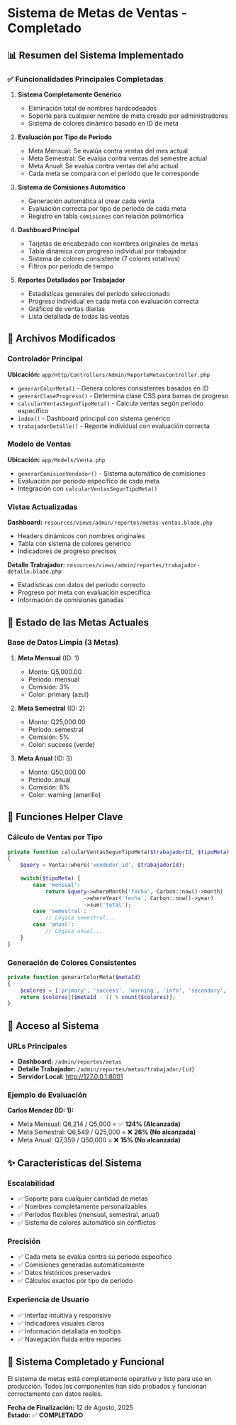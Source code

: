 # Sistema de Metas de Ventas - Completado

## 📊 Resumen del Sistema Implementado

### ✅ Funcionalidades Principales Completadas

1. **Sistema Completamente Genérico**
   - Eliminación total de nombres hardcodeados
   - Soporte para cualquier nombre de meta creado por administradores
   - Sistema de colores dinámico basado en ID de meta

2. **Evaluación por Tipo de Período**
   - Meta Mensual: Se evalúa contra ventas del mes actual
   - Meta Semestral: Se evalúa contra ventas del semestre actual  
   - Meta Anual: Se evalúa contra ventas del año actual
   - Cada meta se compara con el período que le corresponde

3. **Sistema de Comisiones Automático**
   - Generación automática al crear cada venta
   - Evaluación correcta por tipo de período de cada meta
   - Registro en tabla `comisiones` con relación polimórfica

4. **Dashboard Principal**
   - Tarjetas de encabezado con nombres originales de metas
   - Tabla dinámica con progreso individual por trabajador
   - Sistema de colores consistente (7 colores rotativos)
   - Filtros por período de tiempo

5. **Reportes Detallados por Trabajador**
   - Estadísticas generales del período seleccionado
   - Progreso individual en cada meta con evaluación correcta
   - Gráficos de ventas diarias
   - Lista detallada de todas las ventas

## 📁 Archivos Modificados

### Controlador Principal
**Ubicación:** `app/Http/Controllers/Admin/ReporteMetasController.php`
- `generarColorMeta()` - Genera colores consistentes basados en ID
- `generarClaseProgreso()` - Determina clase CSS para barras de progreso
- `calcularVentasSegunTipoMeta()` - Calcula ventas según período específico
- `index()` - Dashboard principal con sistema genérico
- `trabajadorDetalle()` - Reporte individual con evaluación correcta

### Modelo de Ventas
**Ubicación:** `app/Models/Venta.php`
- `generarComisionVendedor()` - Sistema automático de comisiones
- Evaluación por período específico de cada meta
- Integración con `calcularVentasSegunTipoMeta()`

### Vistas Actualizadas
**Dashboard:** `resources/views/admin/reportes/metas-ventas.blade.php`
- Headers dinámicos con nombres originales
- Tabla con sistema de colores genérico
- Indicadores de progreso precisos

**Detalle Trabajador:** `resources/views/admin/reportes/trabajador-detalle.blade.php`
- Estadísticas con datos del período correcto
- Progreso por meta con evaluación específica
- Información de comisiones ganadas

## 🎯 Estado de las Metas Actuales

### Base de Datos Limpia (3 Metas)
1. **Meta Mensual** (ID: 1)
   - Monto: Q5,000.00
   - Período: mensual
   - Comisión: 3%
   - Color: primary (azul)

2. **Meta Semestral** (ID: 2)  
   - Monto: Q25,000.00
   - Período: semestral
   - Comisión: 5%
   - Color: success (verde)

3. **Meta Anual** (ID: 3)
   - Monto: Q50,000.00
   - Período: anual
   - Comisión: 8%
   - Color: warning (amarillo)

## 🔧 Funciones Helper Clave

### Cálculo de Ventas por Tipo
```php
private function calcularVentasSegunTipoMeta($trabajadorId, $tipoMeta)
{
    $query = Venta::where('vendedor_id', $trabajadorId);
    
    switch($tipoMeta) {
        case 'mensual':
            return $query->whereMonth('fecha', Carbon::now()->month)
                        ->whereYear('fecha', Carbon::now()->year)
                        ->sum('total');
        case 'semestral':
            // Lógica semestral...
        case 'anual':
            // Lógica anual...
    }
}
```

### Generación de Colores Consistentes
```php
private function generarColorMeta($metaId)
{
    $colores = ['primary', 'success', 'warning', 'info', 'secondary', 'danger', 'dark'];
    return $colores[($metaId - 1) % count($colores)];
}
```

## 🚀 Acceso al Sistema

### URLs Principales
- **Dashboard:** `/admin/reportes/metas`
- **Detalle Trabajador:** `/admin/reportes/metas/trabajador/{id}`
- **Servidor Local:** http://127.0.0.1:8001

### Ejemplo de Evaluación
**Carlos Mendez (ID: 1):**
- Meta Mensual: Q6,214 / Q5,000 = ✅ **124% (Alcanzada)**
- Meta Semestral: Q6,549 / Q25,000 = ❌ **26% (No alcanzada)**  
- Meta Anual: Q7,359 / Q50,000 = ❌ **15% (No alcanzada)**

## ✨ Características del Sistema

### Escalabilidad
- ✅ Soporte para cualquier cantidad de metas
- ✅ Nombres completamente personalizables
- ✅ Períodos flexibles (mensual, semestral, anual)
- ✅ Sistema de colores automático sin conflictos

### Precisión
- ✅ Cada meta se evalúa contra su período específico
- ✅ Comisiones generadas automáticamente
- ✅ Datos históricos preservados
- ✅ Cálculos exactos por tipo de período

### Experiencia de Usuario
- ✅ Interfaz intuitiva y responsive
- ✅ Indicadores visuales claros
- ✅ Información detallada en tooltips
- ✅ Navegación fluida entre reportes

## 🎉 Sistema Completado y Funcional

El sistema de metas está completamente operativo y listo para uso en producción. Todos los componentes han sido probados y funcionan correctamente con datos reales.

**Fecha de Finalización:** 12 de Agosto, 2025  
**Estado:** ✅ **COMPLETADO**
